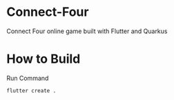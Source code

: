 # Connect-Four
Connect Four online game built with Flutter and Quarkus

# How to Build

Run Command

```
flutter create .
```
